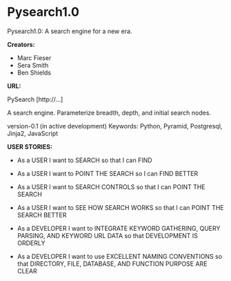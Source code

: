 # Pysearch1.0
Pysearch1.0: A search engine for a new era.

**Creators:**

- Marc Fieser
- Sera Smith
- Ben Shields

**URL:**

PySearch [http://...]

A search engine. Parameterize breadth, depth, and initial search nodes.

version-0.1 (in active development)
Keywords: Python, Pyramid, Postgresql, Jinja2, JavaScript

**USER STORIES:**

- As a USER I want to SEARCH so that I can FIND

- As a USER I want to POINT THE SEARCH so I can FIND BETTER

- As a USER I want to SEARCH CONTROLS so that I can POINT THE SEARCH

- As a USER I want to SEE HOW SEARCH WORKS so that I can POINT THE SEARCH BETTER

- As a DEVELOPER I want to INTEGRATE KEYWORD GATHERING, QUERY PARSING, AND KEYWORD URL DATA so that DEVELOPMENT IS ORDERLY

- As a DEVELOPER I want to use EXCELLENT NAMING CONVENTIONS so that DIRECTORY, FILE, DATABASE, AND FUNCTION PURPOSE ARE CLEAR
